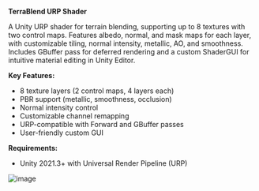 **TerraBlend URP Shader**

A Unity URP shader for terrain blending, supporting up to 8 textures with two control maps. Features albedo, normal, and mask maps for each layer, with customizable tiling, normal intensity, metallic, AO, and smoothness. Includes GBuffer pass for deferred rendering and a custom ShaderGUI for intuitive material editing in Unity Editor.

**Key Features:**
- 8 texture layers (2 control maps, 4 layers each)
- PBR support (metallic, smoothness, occlusion)
- Normal intensity control
- Customizable channel remapping
- URP-compatible with Forward and GBuffer passes
- User-friendly custom GUI

**Requirements:**
- Unity 2021.3+ with Universal Render Pipeline (URP)

![image](https://github.com/user-attachments/assets/a3a12ceb-73c7-4d7b-a509-bab3bd8db711)
